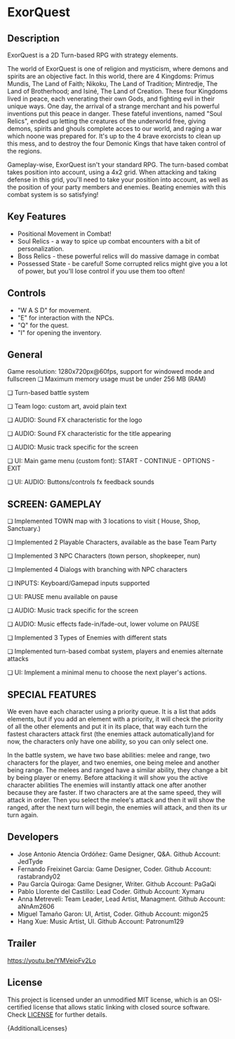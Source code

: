 # ExorQuest

## Description

ExorQuest is a 2D Turn-based RPG with strategy elements.

The world of ExorQuest is one of religion and mysticism, where demons and spirits are an objective fact. In this world, there are 4 Kingdoms: Primus Mundis, The Land of Faith; Nikoku, The Land of Tradition; Mintredje, The Land of Brotherhood; and Isiné, The Land of Creation. These four Kingdoms lived in peace, each venerating their own Gods, and fighting evil in their unique ways. One day, the arrival of a strange merchant and his powerful inventions put this peace in danger. These fateful inventions, named "Soul Relics", ended up letting the creatures of the underworld free, giving demons, spirits and ghouls complete acces to our world, and raging a war which noone was prepared for. It's up to the 4 brave exorcists to clean up this mess, and to destroy the four Demonic Kings that have taken control of the regions.

Gameplay-wise, ExorQuest isn't your standard RPG. The turn-based combat takes position into account, using a 4x2 grid. When attacking and taking defense in this grid, you'll need to take your position into account, as well as the position of your party members and enemies. Beating enemies with this combat system is so satisfying!

## Key Features

 - Positional Movement in Combat! 
 - Soul Relics - a way to spice up combat encounters with a bit of personalization.
 - Boss Relics - these powerful relics will do massive damage in combat
 - Possessed State - be careful! Some corrupted relics might give you a lot of power, but you'll lose control if you use them too often!
 
## Controls

- "W A S D" for movement.
- "E" for interaction with the NPCs.
- "Q" for the quest.
- "I" for opening the inventory.


## General

Game resolution: 1280x720px@60fps, support for windowed mode and fullscreen
❏ Maximum memory usage must be under 256 MB (RAM)

❏ Turn-based battle system

❏ Team logo: custom art, avoid plain text

❏ AUDIO: Sound FX characteristic for the logo

❏ AUDIO: Sound FX characteristic for the title appearing

❏ AUDIO: Music track specific for the screen

❏ UI: Main game menu (custom font): START - CONTINUE - OPTIONS - EXIT

❏ UI: AUDIO: Buttons/controls fx feedback sounds

## SCREEN: GAMEPLAY

❏ Implemented TOWN map with 3 locations to visit ( House, Shop,
Sanctuary.)

❏ Implemented 2 Playable Characters, available as the base Team Party

❏ Implemented 3 NPC Characters (town person, shopkeeper, nun)

❏ Implemented 4 Dialogs with branching with NPC characters 

❏ INPUTS: Keyboard/Gamepad inputs supported

❏ UI: PAUSE menu available on pause

❏ AUDIO: Music track specific for the screen

❏ AUDIO: Music effects fade-in/fade-out, lower volume on PAUSE

❏ Implemented 3 Types of Enemies with different stats

❏ Implemented turn-based combat system, players and enemies alternate attacks

❏ UI: Implement a minimal menu to choose the next player's actions.

## SPECIAL FEATURES

We even have each character using a priority queue. It is a list that adds elements, but if you add an element
with a priority, it will check the priority of all the other elements and put it in its place, that way each turn
the fastest characters attack first (the enemies attack automatically)and for now, the characters only have
one ability, so you can only select one.

In the battle system, we have two base abilities: melee and range, two characters for the player, and two enemies,
one being melee and another being range. The melees and ranged have a similar ability, they change a bit by 
being player or enemy. Before attacking it will show you the active character abilities
The enemies will instantly attack one after another because they are faster. If two characters are at the same speed,
they will attack in order. Then you select the melee's attack and then it will show the ranged, after the next 
turn will begin, the enemies will attack, and then its ur turn again.

## Developers

 - Jose Antonio Atencia Ordóñez: Game Designer, Q&A.
   Github Account: JedTyde
 - Fernando Freixinet Garcia: Game Designer, Coder.
   Github Account: rastabrandy02
 - Pau García Quiroga: Game Designer, Writer.
   Github Account: PaGaQi
 - Pablo Llorente del Castillo: Lead Coder.
   Github Account: Xymaru
 - Anna Metreveli: Team Leader, Lead Artist, Managment.
   Github Account: aNnAm2606
 - Miguel Tamaño Garon: UI, Artist, Coder.
   Github Account: migon25
 - Hang Xue: Music Artist, UI.
   Github Account: Patronum129

## Trailer

https://youtu.be/YMVeioFv2Lo

## License

This project is licensed under an unmodified MIT license, which is an OSI-certified license that allows static linking with closed source software. Check [LICENSE](LICENSE) for further details.

{AdditionalLicenses}
